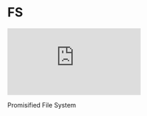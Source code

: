 # FS

[![Build Status](https://dev.azure.com/ts-common/ts-common/_apis/build/status/ts-common.fs)](https://dev.azure.com/ts-common/ts-common/_build/latest?definitionId=11)

Promisified File System
